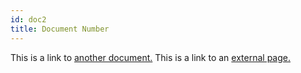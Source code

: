 ```yaml
---
id: doc2
title: Document Number
---
```


This is a link to [another document.](doc3.md) This is a link to an [external page.](http://www.example.com/)
